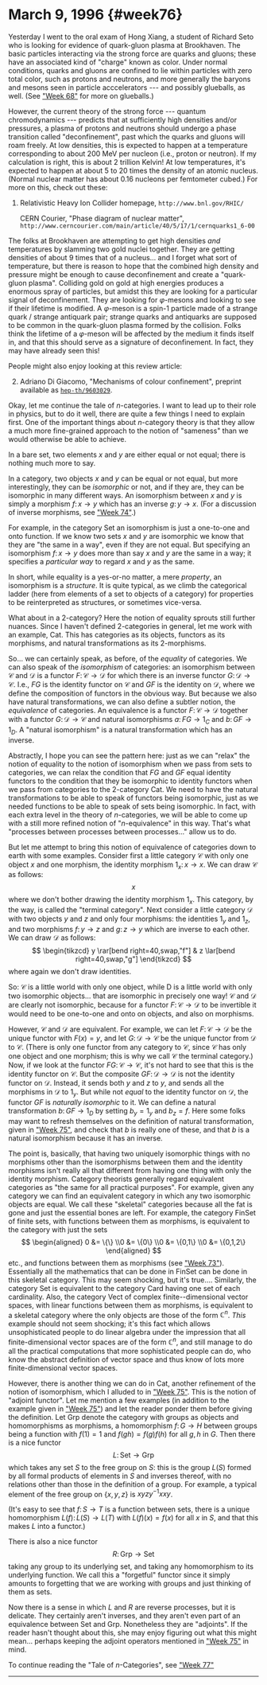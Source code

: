 # March 9, 1996 {#week76}

Yesterday I went to the oral exam of Hong Xiang, a student of Richard
Seto who is looking for evidence of quark-gluon plasma at Brookhaven.
The basic particles interacting via the strong force are quarks and
gluons; these have an associated kind of "charge" known as color.
Under normal conditions, quarks and gluons are confined to lie within
particles with zero total color, such as protons and neutrons, and more
generally the baryons and mesons seen in particle acccelerators --- and
possibly glueballs, as well. (See ["Week 68"](#week68) for more on
glueballs.)

However, the current theory of the strong force --- quantum chromodynamics
--- predicts that at sufficiently high densities and/or pressures, a
plasma of protons and neutrons should undergo a phase transition called
"deconfinement", past which the quarks and gluons will roam freely. At
low densities, this is expected to happen at a temperature corresponding
to about 200 MeV per nucleon (i.e., proton or neutron). If my
calculation is right, this is about 2 trillion Kelvin! At low
temperatures, it's expected to happen at about 5 to 20 times the
density of an atomic nucleus. (Normal nuclear matter has about 0.16
nucleons per femtometer cubed.) For more on this, check out these:

1) Relativistic Heavy Ion Collider homepage, `http://www.bnl.gov/RHIC/`

    CERN Courier, "Phase diagram of nuclear matter", `http://www.cerncourier.com/main/article/40/5/17/1/cernquarks1_6-00`

The folks at Brookhaven are attempting to get high densities *and*
temperatures by slamming two gold nuclei together. They are getting
densities of about 9 times that of a nucleus... and I forget what sort
of temperature, but there is reason to hope that the combined high
density and pressure might be enough to cause deconfinement and create a
"quark-gluon plasma". Colliding gold on gold at high energies produces
a enormous spray of particles, but amidst this they are looking for a
particular signal of deconfinement. They are looking for $\varphi$-mesons and
looking to see if their lifetime is modified. A $\varphi$-meson is a spin-$1$
particle made of a strange quark / strange antiquark pair; strange
quarks and antiquarks are supposed to be common in the quark-gluon
plasma formed by the collision. Folks think the lifetime of a $\varphi$-meson will be
affected by the medium it finds itself in, and that this should serve as
a signature of deconfinement. In fact, they may have already seen this!

People might also enjoy looking at this review article:

2) Adriano Di Giacomo, "Mechanisms of colour confinement", preprint available as [`hep-th/9603029`](https://arxiv.org/abs/hep-th/9603029).

Okay, let me continue the tale of $n$-categories. I want to lead up to
their role in physics, but to do it well, there are quite a few things I
need to explain first. One of the important things about $n$-category
theory is that they allow a much more fine-grained approach to the
notion of "sameness" than we would otherwise be able to achieve.

In a bare set, two elements $x$ and $y$ are either equal or not equal; there
is nothing much more to say.

In a category, two objects $x$ and $y$ can be equal or not equal, but more
interestingly, they can be *isomorphic* or not, and if they are, they
can be isomorphic in many different ways. An isomorphism between $x$ and $y$
is simply a morphism $f\colon x\to y$ which has an inverse $g\colon y\to x$. (For a
discussion of inverse morphisms, see ["Week 74"](#week74).)

For example, in the category Set an isomorphism is just a one-to-one and
onto function. If we know two sets $x$ and $y$ are isomorphic we know that
they are "the same in a way", even if they are not equal. But
specifying an isomorphism $f\colon x\to y$ does more than say $x$ and $y$ are the
same in a way; it specifies a *particular way* to regard $x$ and $y$ as the
same.

In short, while equality is a yes-or-no matter, a mere *property*, an
isomorphism is a *structure*. It is quite typical, as we climb the
categorical ladder (here from elements of a set to objects of a
category) for properties to be reinterpreted as structures, or sometimes
vice-versa.

What about in a $2$-category? Here the notion of equality sprouts still
further nuances. Since I haven't defined $2$-categories in general, let
me work with an example, Cat. This has categories as its objects,
functors as its morphisms, and natural transformations as its
2-morphisms.

So... we can certainly speak, as before, of the *equality* of
categories. We can also speak of the *isomorphism* of categories: an
isomorphism between $\mathcal{C}$ and $\mathcal{D}$ is a functor $F\colon\mathcal{C}\to\mathcal{D}$ for which there is an
inverse functor $G\colon\mathcal{D}\to\mathcal{C}$. I.e., $FG$ is the identity functor on $\mathcal{C}$ and $GF$
is the identity on $\mathcal{D}$, where we define the composition of functors in the
obvious way. But because we also have natural transformations, we can
also define a subtler notion, the *equivalence* of categories. An
equivalence is a functor $F\colon\mathcal{C}\to\mathcal{D}$ together with a functor $G\colon\mathcal{D}\to\mathcal{C}$ and
natural isomorphisms $a\colon FG\to 1_C$ and $b\colon GF \to 1_D$. A "natural
isomorphism" is a natural transformation which has an inverse.

Abstractly, I hope you can see the pattern here: just as we can
"relax" the notion of equality to the notion of isomorphism when we
pass from sets to categories, we can relax the condition that $FG$ and $GF$
equal identity functors to the condition that they be isomorphic to
identity functors when we pass from categories to the $2$-category $\mathsf{Cat}$. We
need to have the natural transformations to be able to speak of functors
being isomorphic, just as we needed functions to be able to speak of
sets being isomorphic. In fact, with each extra level in the theory of
$n$-categories, we will be able to come up with a still more refined
notion of "$n$-equivalence" in this way. That's what "processes
between processes between processes..." allow us to do.

But let me attempt to bring this notion of equivalence of categories
down to earth with some examples. Consider first a little category $\mathcal{C}$
with only one object $x$ and one morphism, the identity morphism $1_x\colon x\to x$.
We can draw $\mathcal{C}$ as follows:
$$x$$
where we don't bother drawing the identity morphism $1_x$. This
category, by the way, is called the "terminal category". Next consider
a little category $\mathcal{D}$ with two objects $y$ and $z$ and only four morphisms:
the identities $1_y$ and $1_z$, and two morphisms $f\colon y\to z$ and $g\colon z\to y$
which are inverse to each other. We can draw $\mathcal{D}$ as follows:
$$
  \begin{tikzcd}
    y \rar[bend right=40,swap,"f"] & z \lar[bend right=40,swap,"g"]
  \end{tikzcd}
$$
where again we don't draw identities.

So: $\mathcal{C}$ is a little world with only one object, while D is a little world
with only two isomorphic objects... that are isomorphic in precisely
one way! $\mathcal{C}$ and $\mathcal{D}$ are clearly not isomorphic, because for a functor $F\colon\mathcal{C}\to\mathcal{D}$
to be invertible it would need to be one-to-one and onto on objects,
and also on morphisms.

However, $\mathcal{C}$ and $\mathcal{D}$ are equivalent. For example, we can let $F\colon\mathcal{C}\to\mathcal{D}$ be the
unique functor with $F(x) = y$, and let $G\colon\mathcal{D}\to\mathcal{C}$ be the unique functor
from $\mathcal{D}$ to $\mathcal{C}$. (There is only one functor from any category to $\mathcal{C}$, since $\mathcal{C}$
has only one object and one morphism; this is why we call $\mathcal{C}$ the terminal
category.) Now, if we look at the functor $FG\colon\mathcal{C}\to\mathcal{C}$, it's not hard to
see that this is the identity functor on $\mathcal{C}$. But the composite $GF\colon\mathcal{D}\to\mathcal{D}$
is not the identity functor on $\mathcal{D}$. Instead, it sends both $y$ and $z$ to $y$,
and sends all the morphisms in $\mathcal{D}$ to $1_y$. But while not *equal* to the
identity functor on $\mathcal{D}$, the functor $GF$ is *naturally isomorphic* to it.
We can define a natural transformation $b\colon GF\to 1_D$ by setting $b_y = 1_y$ and $b_z = f$. Here some folks may want to refresh themselves on the
definition of natural transformation, given in
["Week 75"](#week75), and check that $b$ is really one of these, and
that $b$ is a natural isomorphism because it has an inverse.

The point is, basically, that having two uniquely isomorphic things with
no morphisms other than the isomorphisms between them and the identity
morphisms isn't really all that different from having one thing with
only the identity morphism. Category theorists generally regard
equivalent categories as "the same for all practical purposes". For
example, given any category we can find an equivalent category in which
any two isomorphic objects are equal. We call these "skeletal"
categories because all the fat is gone and just the essential bones are
left. For example, the category $\mathsf{FinSet}$ of finite sets, with functions
between them as morphisms, is equivalent to the category with just the
sets
$$
  \begin{aligned}
    0 &= \{\}
  \\0 &= \{0\}
  \\0 &= \{0,1\}
  \\0 &= \{0,1,2\}
  \end{aligned}
$$
etc., and functions between them as morphisms (see
["Week 73"](#week73)). Essentially all the mathematics that can be
done in $\mathsf{FinSet}$ can be done in this skeletal category. This may seem
shocking, but it's true.... Similarly, the category $\mathsf{Set}$ is equivalent
to the category $\mathsf{Card}$ having one set of each cardinality. Also, the
category $\mathsf{Vect}$ of complex finite--dimensional vector spaces, with linear
functions between them as morphisms, is equivalent to a skeletal
category where the only objects are those of the form $\mathbb{C}^n$. *This*
example should not seem shocking; it's this fact which allows
unsophisticated people to do linear algebra under the impression that
all finite-dimensional vector spaces are of the form $\mathbb{C}^n$, and still
manage to do all the practical computations that more sophisticated
people can do, who know the abstract definition of vector space and thus
know of lots more finite-dimensional vector spaces.

However, there is another thing we can do in $\mathsf{Cat}$, another refinement of
the notion of isomorphism, which I alluded to in
["Week 75"](#week75). This is the notion of "adjoint functor".
Let me mention a few examples (in addition to the example given in
["Week 75"](#week75)) and let the reader ponder them before giving
the definition. Let $\mathsf{Grp}$ denote the category with groups as objects and
homomorphisms as morphisms, a homomorphism $f\colon G\to H$ between groups being
a function with $f(1) = 1$ and $f(gh) = f(g)f(h)$ for all $g, h$ in $G$. Then
there is a nice functor
$$L\colon\mathsf{Set}\to\mathsf{Grp}$$
which takes any set $S$ to the free group on $S$: this is the group $L(S)$
formed by all formal products of elements in $S$ and inverses thereof,
with no relations other than those in the definition of a group. For
example, a typical element of the free group on $\{x,y,z\}$ is $xyzy^{-1}xxy$.

(It's easy to see that $f\colon S\to T$ is a function between sets, there is a
unique homomorphism $L(f)\colon L(S)\to L(T)$ with $L(f)(x) = f(x)$ for all $x$ in
$S$, and that this makes $L$ into a functor.)

There is also a nice functor
$$R\colon\mathsf{Grp}\to\mathsf{Set}$$
taking any group to its underlying set, and taking any homomorphism to
its underlying function. We call this a "forgetful" functor since it
simply amounts to forgetting that we are working with groups and just
thinking of them as sets.

Now there is a sense in which $L$ and $R$ are reverse processes, but it is
delicate. They certainly aren't inverses, and they aren't even part of
an equivalence between $\mathsf{Set}$ and $\mathsf{Grp}$. Nonetheless they are "adjoints".
If the reader hasn't thought about this, she may enjoy figuring out
what this might mean... perhaps keeping the adjoint operators mentioned
in ["Week 75"](#week75) in mind.

To continue reading the "Tale of $n$-Categories", see ["Week 77"](#week77)

------------------------------------------------------------------------
